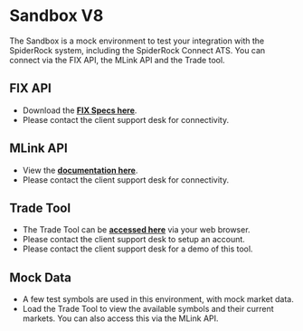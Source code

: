 # Sandbox V8
The Sandbox is a mock environment to test your integration with the SpiderRock system, including the SpiderRock Connect ATS. You can connect via the FIX API, the MLink API and the Trade tool.

## FIX API
* Download the **[FIX Specs here](./../FIX/README.md)**.
* Please contact the client support desk for connectivity.

## MLink API

* View the **[documentation here](./../MLink/README.md)**.
* Please contact the client support desk for connectivity.

## Trade Tool

* The Trade Tool can be **[accessed here](https://sandbox.spiderrockconnect.com/trade)** via your web browser.
* Please contact the client support desk to setup an account.
* Please contact the client support desk for a demo of this tool.

## Mock Data

* A few test symbols are used in this environment, with mock market data.
* Load the Trade Tool to view the available symbols and their current markets. You can also access this via the MLink API.
